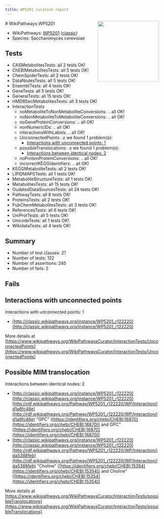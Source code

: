 ```yaml
---
title: WP5201 curation report
---
```


<img style="float: right; width: 200px" src="https://upload.wikimedia.org/wikipedia/commons/thumb/8/83/Wplogo_with_text_500.png/640px-Wplogo_with_text_500.png" />
# WikiPathways WP5201

* WikiPathways: [WP5201](https://wikipathways.org/pathways/WP5201) ([classic](https://classic.wikipathways.org/instance/WP5201))
* Species: Saccharomyces cerevisiae
## Tests
* CASMetabolitesTests: all 2 tests OK!
* ChEBIMetabolitesTests: all 5 tests OK!
* ChemSpiderTests: all 2 tests OK!
* DataNodesTests: all 5 tests OK!
* EnsemblTests: all 4 tests OK!
* GeneTests: all 5 tests OK!
* GeneralTests: all 15 tests OK!
* HMDBSecMetabolitesTests: all 3 tests OK!
* InteractionTests
    * noMetaboliteToNonMetaboliteConversions: .. all OK!
    * noNonMetaboliteToMetaboliteConversions: .. all OK!
    * noGeneProteinConversions: .. all OK!
    * nonNumericIDs: .. all OK!
    * interactionsWithLabels: .. all OK!
    * UnconnectedPoints: .x we found 1 problem(s):
        * [Interactions with unconnected points: 1](#35a61ad9)
    * possibleTranslocations: .x we found 1 problem(s):
        * [Interactions between identical nodes: 2](#1c118207)
    * noProteinProteinConversions: .. all OK!
    * incorrectKEGGIdentifiers: .. all OK!
* KEGGMetaboliteTests: all 2 tests OK!
* LIPIDMAPSTests: all 1 tests OK!
* MetaboliteStructureTests: all 1 tests OK!
* MetabolitesTests: all 15 tests OK!
* OudatedDataSourcesTests: all 24 tests OK!
* PathwayTests: all 8 tests OK!
* ProteinsTests: all 2 tests OK!
* PubChemMetabolitesTests: all 3 tests OK!
* ReferencesTests: all 6 tests OK!
* UniProtTests: all 5 tests OK!
* UnicodeTests: all 1 tests OK!
* WikidataTests: all 4 tests OK!


## Summary

* Number of test classes: 21
* Number of tests: 122
* Number of assertions: 245
* Number of fails: 2

## Fails

<a name="35a61ad9" />

## Interactions with unconnected points

Interactions with unconnected points: 1

* [http://classic.wikipathways.org/instance/WP5201_r122220](http://classic.wikipathways.org/instance/WP5201_r122220)


More details at [https://www.wikipathways.org/WikiPathwaysCurator/InteractionTests/UnconnectedPoints](https://www.wikipathways.org/WikiPathwaysCurator/InteractionTests/UnconnectedPoints)

<a name="1c118207" />

## Possible MIM translocation

Interactions between identical nodes: 2

* [http://classic.wikipathways.org/instance/WP5201_r122220](http://classic.wikipathways.org/instance/WP5201_r122220) [http://rdf.wikipathways.org/Pathway/WP5201_r122220/WP/Interaction/id1a6fc48e](http://rdf.wikipathways.org/Pathway/WP5201_r122220/WP/Interaction/id1a6fc48e) "GPC" ([https://identifiers.org/chebi/CHEBI:16870](https://identifiers.org/chebi/CHEBI:16870)) and 
GPC" ([https://identifiers.org/chebi/CHEBI:16870](https://identifiers.org/chebi/CHEBI:16870))
* [http://classic.wikipathways.org/instance/WP5201_r122220](http://classic.wikipathways.org/instance/WP5201_r122220) [http://rdf.wikipathways.org/Pathway/WP5201_r122220/WP/Interaction/ida5388feb](http://rdf.wikipathways.org/Pathway/WP5201_r122220/WP/Interaction/ida5388feb) "Choline" ([https://identifiers.org/chebi/CHEBI:15354](https://identifiers.org/chebi/CHEBI:15354)) and 
Choline" ([https://identifiers.org/chebi/CHEBI:15354](https://identifiers.org/chebi/CHEBI:15354))


More details at [https://www.wikipathways.org/WikiPathwaysCurator/InteractionTests/possibleTranslocations](https://www.wikipathways.org/WikiPathwaysCurator/InteractionTests/possibleTranslocations)

